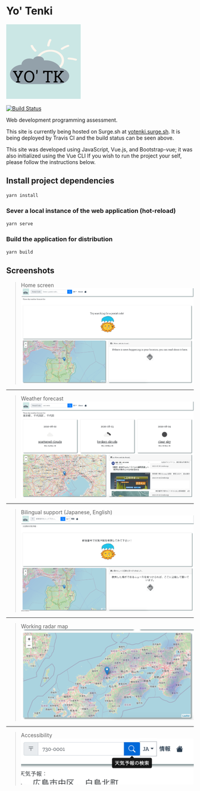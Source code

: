 
# Yo' Tenki

![logo](./src/assets/logo.png)

[![Build Status](https://travis-ci.org/ClarkAllen1556/yotenki.svg?branch=master)](https://travis-ci.org/ClarkAllen1556/yotenki)

Web development programming assessment.

This site is currently being hosted on Surge.sh at [yotenki.surge.sh](http://yotenki.surge.sh). It is being deployed by Travis CI and the build status can be seen above.

This site was developed using JavaScript, Vue.js, and Bootstrap-vue; it was also initialized using the Vue CLI If you wish to run the project your self, please follow the instructions below.

## Install project dependencies

``` bash
yarn install
```

### Sever a local instance of the web application (hot-reload)

``` bash
yarn serve
```

### Build the application for distribution

``` bash
yarn build
```

## Screenshots

> Home screen
![logo](./src/assets/promo/empty.png)

---
> Weather forecast
![logo](./src/assets/promo/searched.png)

---
> Bilingual support (Japanese, English)
![logo](./src/assets/promo/ja_support.png)

---
> Working radar map
![logo](./src/assets/promo/radar.png)

---
> Accessibility
![logo](./src/assets/promo/tooltip.png)
